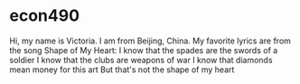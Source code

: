 # econ490

Hi, my name is Victoria. I am from Beijing, China. 
My favorite lyrics are from the song Shape of My Heart:
I know that the spades are the swords of a soldier
I know that the clubs are weapons of war
I know that diamonds mean money for this art
But that's not the shape of my heart
